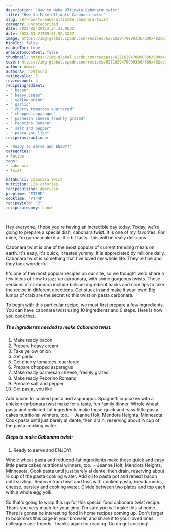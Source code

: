 ```yaml
---
description: "How to Make Ultimate Cabonara twist"
title: "How to Make Ultimate Cabonara twist"
slug: 587-how-to-make-ultimate-cabonara-twist
category: Uncategorized
date: 2023-02-20T23:34:33.863Z
date: 2023-01-21T09:51:52.322Z
image: https://img-global.cpcdn.com/recipes/6271629470990336/680x482cq70/cabonara-twist-recipe-main-photo.jpg
hideToc: false
enableToc: true
enableTocContent: false
thumbnail: https://img-global.cpcdn.com/recipes/6271629470990336/680x482cq70/cabonara-twist-recipe-main-photo.jpg
cover: https://img-global.cpcdn.com/recipes/6271629470990336/680x482cq70/cabonara-twist-recipe-main-photo.jpg
author: Admin
authorAv: notfound
ratingvalue: 5
reviewcount: 4
recipeingredient:
- " bacon"
- " heavy cream"
- " yellow onion"
- " garlic"
- " cherry tomatoes quartered"
- " chopped asparagus"
- " parmesan cheese freshly grated"
- " Pecorino Romano"
- " salt and pepper"
- " pasta you like"
recipeinstructions:

- "Ready to serve and ENJOY!"
categories:
- Recipe
tags:
- cabonara
- twist

katakunci: cabonara twist 
nutrition: 134 calories
recipecuisine: American
preptime: "PT19M"
cooktime: "PT44M"
recipeyield: "2"
recipecategory: Lunch

---
```



Hey everyone, I hope you're having an incredible day today. Today, we're going to prepare a special dish, cabonara twist. It is one of my favorites. For mine, I'm gonna make it a little bit tasty. This will be really delicious.

Cabonara twist is one of the most popular of current trending meals on earth. It's easy, it's quick, it tastes yummy. It is appreciated by millions daily. Cabonara twist is something that I've loved my whole life. They're fine and they look wonderful.

It&#39;s one of the most popular recipes on our site, so we thought we&#39;d share a few ideas of how to jazz up carbonara, with some gorgeous twists. These versions of carbonara include brilliant ingredient hacks and nice tips to take the recipe in different directions. Get stuck in and make it your own! Big lumps of crab are the secret to this twist on pasta carbonara.


To begin with this particular recipe, we must first prepare a few ingredients. You can have cabonara twist using 10 ingredients and 0 steps. Here is how you cook that.

<!--inarticleads1-->

##### The ingredients needed to make Cabonara twist:

1. Make ready  bacon
1. Prepare  heavy cream
1. Take  yellow onion
1. Get  garlic
1. Get  cherry tomatoes, quartered
1. Prepare  chopped asparagus
1. Make ready  parmesan cheese, freshly grated
1. Make ready  Pecorino Romano
1. Prepare  salt and pepper
1. Get  pasta, you like


Add bacon to cooked pasta and asparagus. Spaghetti cupcakes with a chicken carbonara twist make for a tasty, fun family dinner. Whole wheat pasta and reduced-fat ingredients make these quick and easy little pasta cakes nutritional winners, too. —Jeanne Holt, Mendota Heights, Minnesota. Cook pasta until just barely al dente, then drain, reserving about ½ cup of the pasta cooking water. 

<!--inarticleads2-->

##### Steps to make Cabonara twist:


1. Ready to serve and ENJOY!

Whole wheat pasta and reduced-fat ingredients make these quick and easy little pasta cakes nutritional winners, too. —Jeanne Holt, Mendota Heights, Minnesota. Cook pasta until just barely al dente, then drain, reserving about ½ cup of the pasta cooking water. Add oil to pasta pot and reheat bacon until sizzling. Remove from heat and toss with cooked pasta, breadcrumbs, cheese, parsley and cooking water. Divide between two plates and top each with a whole egg yolk. 

So that's going to wrap this up for this special food cabonara twist recipe. Thank you very much for your time. I'm sure you will make this at home. There is gonna be interesting food in home recipes coming up. Don't forget to bookmark this page in your browser, and share it to your loved ones, colleague and friends. Thanks again for reading. Go on get cooking!
